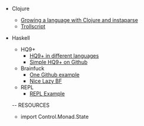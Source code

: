 - Clojure
  - [Growing a language with Clojure and instaparse](http://gigasquidsoftware.com/blog/2013/05/01/growing-a-language-with-clojure-and-instaparse/)
  - [Trollscript](https://github.com/jjcomer/trollscript/blob/master/src/trollscript/core.clj)

- Haskell
  - HQ9+
    - [HQ9+ in different languages](https://rosettacode.org/wiki/Execute_HQ9%2B/Haskell)
    - [Simple HQ9+ on Github](https://github.com/mike-burns/hs-hq9-/blob/master/hq9plus.hs)
  - Brainfuck
    - [One Github example](https://github.com/niklasb/haskell-brainfuck)
    - [Nice Lazy BF](https://github.com/johnchildren/lazyfuck/blob/master/Lib.hs)
  - REPL
    - [REPL Example](https://github.com/groscoe/friedman-wand-letrec-language/blob/master/src/Repl.hs)

  -- RESOURCES
    - import Control.Monad.State
